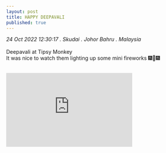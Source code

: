 ```yaml
---
layout: post
title: HAPPY DEEPAVALI
published: true
---
```

_24 Oct 2022 12:30:17 . Skudai . Johor Bahru . Malaysia_
<br>
<br>
Deepavali at Tipsy Monkey
<br>
It was nice to watch them lighting up some mini fireworks 🎆🎇🎆
<br>
<br>
<iframe width="340" height="200"
src="https://www.youtube.com/embed/sd4SyRuIuqA"
frameborder="0" 
allow="accelerometer; autoplay; encrypted-media; gyroscope; picture-in-picture" 
allowfullscreen></iframe>
